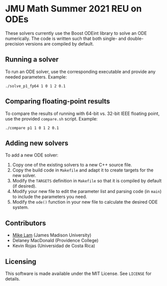 # JMU Math Summer 2021 REU on ODEs

These solvers currently use the Boost ODEint library to solve an ODE
numerically. The code is written such that both single- and double-precision
versions are compiled by default.

## Running a solver

To run an ODE solver, use the corresponding executable and provide any needed
parameters. Example:

```
./solve_p1_fp64 1 0 1 2 0.1
```

## Comparing floating-point results

To compare the results of running with 64-bit vs. 32-bit IEEE floating point,
use the provided `compare.sh` script. Example:

```
./compare p1 1 0 1 2 0.1
```

## Adding new solvers

To add a new ODE solver:

1. Copy one of the existing solvers to a new C++ source file.
2. Copy the build code in `Makefile` and adapt it to create targets for the new
   solver.
3. Modify the `TARGETS` definition in `Makefile` so that it is compiled by
   default (if desired).
4. Modify your new file to edit the parameter list and parsing code (in `main`)
   to include the parameters you need.
5. Modify the `ode()` function in your new file to calculate the desired ODE
   system.

## Contributors

* [Mike Lam](https://github.com/lam2mo) (James Madison University)
* Delaney MacDonald (Providence College)
* Kevin Rojas (Universidad de Costa Rica)

## Licensing

This software is made available under the MIT License. See `LICENSE` for
details.

